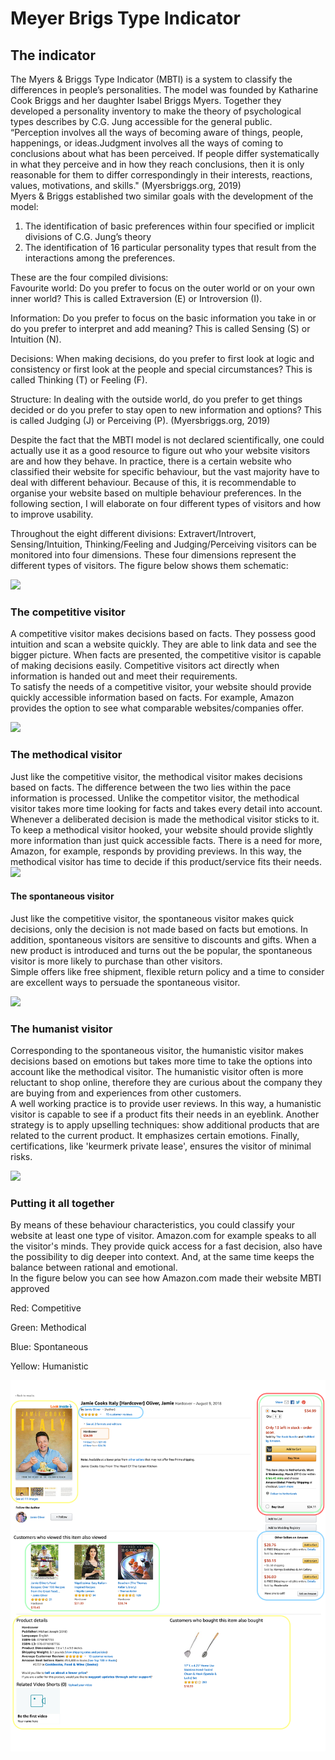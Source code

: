 # Meyer Brigs Type Indicator

## The indicator

The Myers & Briggs Type Indicator \(MBTI\) is a system to classify the differences in people’s personalities. The model was founded by Katharine Cook Briggs and her daughter Isabel Briggs Myers. Together they developed a personality inventory to make the theory of psychological types describes by C.G. Jung accessible for the general public.  
“Perception involves all the ways of becoming aware of things, people, happenings, or ideas.Judgment involves all the ways of coming to conclusions about what has been perceived. If people differ systematically in what they perceive and in how they reach conclusions, then it is only reasonable for them to differ correspondingly in their interests, reactions, values, motivations, and skills." \(Myersbriggs.org, 2019\)  
Myers & Briggs established two similar goals with the development of the model:

1. The identification of basic preferences within four specified or implicit divisions of C.G. Jung’s theory
2. The identification of 16 particular personality types that result from the interactions among the preferences.

  
These are the four compiled divisions:  
Favourite world: Do you prefer to focus on the outer world or on your own inner world? This is called Extraversion \(E\) or Introversion \(I\).

  
Information: Do you prefer to focus on the basic information you take in or do you prefer to interpret and add meaning? This is called Sensing \(S\) or Intuition \(N\).

  
Decisions: When making decisions, do you prefer to first look at logic and consistency or first look at the people and special circumstances? This is called Thinking \(T\) or Feeling \(F\).

  
Structure: In dealing with the outside world, do you prefer to get things decided or do you prefer to stay open to new information and options? This is called Judging \(J\) or Perceiving \(P\). \(Myersbriggs.org, 2019\)

  
Despite the fact that the MBTI model is not declared scientifically, one could actually use it as a good resource to figure out who your website visitors are and how they behave. In practice, there is a certain website who classified their website for specific behaviour, but the vast majority have to deal with different behaviour. Because of this, it is recommendable to organise your website based on multiple behaviour preferences. In the following section, I will elaborate on four different types of visitors and how to improve usability.  
  
  
Throughout the eight different divisions: Extravert/Introvert, Sensing/Intuition, Thinking/Feeling and Judging/Perceiving visitors can be monitored into four dimensions. These four dimensions represent the different types of visitors. The figure below shows them schematic:  


![](https://paper-attachments.dropbox.com/s_0CFABB7DDEA4B1A09CFBF733388F879BBCECA028F40D4B23F8C1B230A03198A6_1553254875045_MBTI+Score.jpg)

### The competitive visitor

  
A competitive visitor makes decisions based on facts. They possess good intuition and scan a website quickly. They are able to link data and see the bigger picture. When facts are presented, the competitive visitor is capable of making decisions easily. Competitive visitors act directly when information is handed out and meet their requirements.   
To satisfy the needs of a competitive visitor, your website should provide quickly accessible information based on facts. For example, Amazon provides the option to see what comparable websites/companies offer.  


![](https://paper-attachments.dropbox.com/s_0CFABB7DDEA4B1A09CFBF733388F879BBCECA028F40D4B23F8C1B230A03198A6_1553259213731_image.png)



### The methodical visitor

  
Just like the competitive visitor, the methodical visitor makes decisions based on facts. The difference between the two lies within the pace information is processed. Unlike the competitor visitor, the methodical visitor takes more time looking for facts and takes every detail into account. Whenever a deliberated decision is made the methodical visitor sticks to it.  
To keep a methodical visitor hooked, your website should provide slightly more information than just quick accessible facts. There is a need for more, Amazon, for example, responds by providing previews. In this way, the methodical visitor has time to decide if this product/service fits their needs.![](https://paper-attachments.dropbox.com/s_0CFABB7DDEA4B1A09CFBF733388F879BBCECA028F40D4B23F8C1B230A03198A6_1553259283196_image.png)  


####  The spontaneous visitor

  
Just like the competitive visitor, the spontaneous visitor makes quick decisions, only the decision is not made based on facts but emotions. In addition, spontaneous visitors are sensitive to discounts and gifts.  When a new product is introduced and turns out the be popular, the spontaneous visitor is more likely to purchase than other visitors.   
Simple offers like free shipment, flexible return policy and a time to consider are excellent ways to persuade the spontaneous visitor.

  
![](https://paper-attachments.dropbox.com/s_0CFABB7DDEA4B1A09CFBF733388F879BBCECA028F40D4B23F8C1B230A03198A6_1553259453400_image.png)



### The humanist visitor

  
Corresponding to the spontaneous visitor, the humanistic visitor makes decisions based on emotions but takes more time to take the options into account like the methodical visitor. The humanistic visitor often is more reluctant to shop online, therefore they are curious about the company they are buying from and experiences from other customers.  
A well working practice is to provide user reviews. In this way, a humanistic visitor is capable to see if a product fits their needs in an eyeblink. Another strategy is to apply upselling techniques: show additional products that are related to the current product. It emphasizes certain emotions. Finally, certifications, like 'keurmerk private lease', ensures the visitor of minimal risks.  
  
  
  


![](https://paper-attachments.dropbox.com/s_0CFABB7DDEA4B1A09CFBF733388F879BBCECA028F40D4B23F8C1B230A03198A6_1553259498084_image.png)

### Putting it all together

By means of these behaviour characteristics, you could classify your website at least one type of visitor.  Amazon.com for example speaks to all the visitor's minds. They provide quick access for a fast decision, also have the possibility to dig deeper into context. And, at the same time keeps the balance between rational and emotional.  
In the figure below you can see how Amazon.com made their website MBTI approved 

Red: Competitive

Green: Methodical

Blue: Spontaneous

Yellow: Humanistic

![](../../../.gitbook/assets/image%20%288%29.png)

  
  


